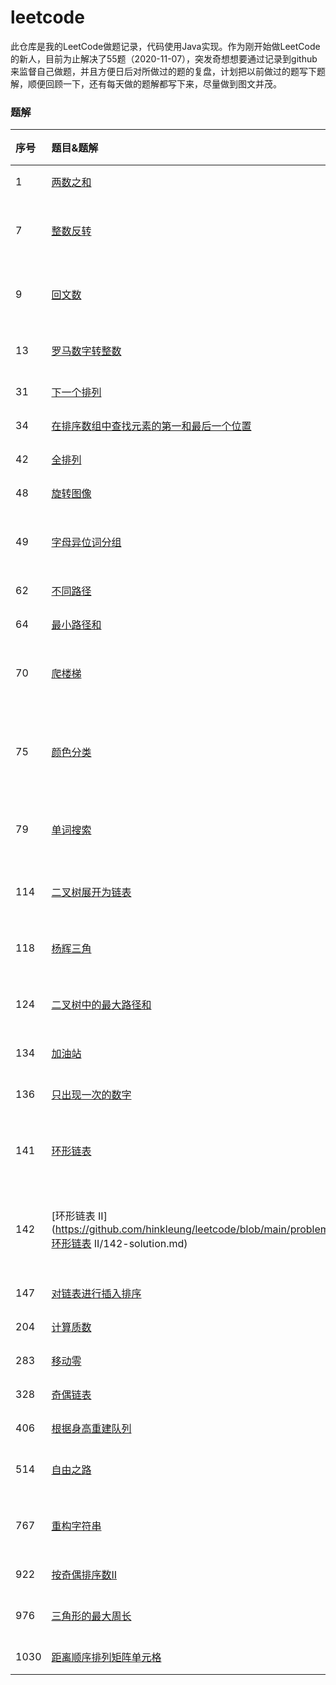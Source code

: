 # leetcode
此仓库是我的LeetCode做题记录，代码使用Java实现。作为刚开始做LeetCode的新人，目前为止解决了55题（2020-11-07），突发奇想想要通过记录到github来监督自己做题，并且方便日后对所做过的题的复盘，计划把以前做过的题写下题解，顺便回顾一下，还有每天做的题解都写下来，尽量做到图文并茂。



### 题解

| 序号 | 题目&题解                                                     |  难度  | 标签 |
| :----------------------- | :----------------------- | :----  | :---- |
| 1 | [两数之和](https://github.com/hinkleung/leetcode/blob/main/problems/1-两数之和/1-solution.md) |  简单  | 哈希表 |
| 7 | [整数反转](https://github.com/hinkleung/leetcode/blob/main/problems/7-整数反转/7-solution.md) | 简单 | 数学、数据类型 |
| 9 | [回文数](https://github.com/hinkleung/leetcode/blob/main/problems/9-回文数/9-solution.md) | 简单 | 数学、字符串 |
| 13 | [罗马数字转整数](https://github.com/hinkleung/leetcode/blob/main/problems/13-罗马数字转整数/13-solution.md) | 简单 | 数学、数组 |
| 31 | [下一个排列](https://github.com/hinkleung/leetcode/blob/main/problems/31-下一个排列/31-solution.md) |  中等  | 数组 |
| 34 | [在排序数组中查找元素的第一和最后一个位置](https://github.com/hinkleung/leetcode/blob/main/problems/34-在排序数组中查找元素的第一和最后一个位置/34-solution.md) | 中等 | 分治法 |
| 42 | [全排列](https://github.com/hinkleung/leetcode/blob/main/problems/46-全排列/46-solution.md) |  中等  | 回溯算法 |
| 48 | [旋转图像](https://github.com/hinkleung/leetcode/blob/main/problems/48-旋转图像/48-solution.md) | 中等 | 数组 |
| 49 | [字母异位词分组](https://github.com/hinkleung/leetcode/blob/main/problems/49-字母异位词分组/49-solution.md) | 中等 | 哈希表、字符串 |
| 62 | [不同路径](https://github.com/hinkleung/leetcode/blob/main/problems/62-不同路径/62-solution.md) | 中等 | 动态规划 |
| 64 | [最小路径和](https://github.com/hinkleung/leetcode/blob/main/problems/64-最小路径和/64-solution.md) | 中等 | 动态规划 |
| 70 | [爬楼梯](https://github.com/hinkleung/leetcode/blob/main/problems/70-爬楼梯/70-solution.md) | 简单 | 递归、动态规划 |
| 75 | [颜色分类](https://github.com/hinkleung/leetcode/blob/main/problems/75-颜色分类/75-solution.md) | 中等 | 排序、数组、双指针 |
| 79 | [单词搜索](https://github.com/hinkleung/leetcode/blob/main/problems/79-单词搜索/79-solution.md) |  中等  | 回溯算法、DFS |
| 114 | [二叉树展开为链表](https://github.com/hinkleung/leetcode/blob/main/problems/114-二叉树展开为链表/114-solution.md) | 中等 | 树、深度优先搜索 |
| 118 | [杨辉三角](https://github.com/hinkleung/leetcode/blob/main/problems/118-杨辉三角/118-solution.md) | 简单 | 集合、数组 |
| 124 | [二叉树中的最大路径和](https://github.com/hinkleung/leetcode/blob/main/problems/124-二叉树中的最大路径和/124-solution.md) | 困难 | 树、深度优先搜索 |
| 134 | [加油站](https://github.com/hinkleung/leetcode/blob/main/problems/134-加油站/134-solution.md) | 中等 | 贪心算法 |
| 136 | [只出现一次的数字](https://github.com/hinkleung/leetcode/blob/main/problems/136-只出现一次的数字/136-solution.md) |  中等  | 数组、异或 |
| 141 | [环形链表](https://github.com/hinkleung/leetcode/blob/main/problems/141-环形链表/141-solution.md) | 简单 | 链表、双指针 |
| 142 | [环形链表 II](https://github.com/hinkleung/leetcode/blob/main/problems/142-环形链表 II/142-solution.md) | 中等 | 数学、链表、双指针 |
| 147 | [对链表进行插入排序](https://github.com/hinkleung/leetcode/blob/main/problems/147-对链表进行插入排序/147-solution.md) | 中等 | 双指针 |
| 204 | [计算质数](https://github.com/hinkleung/leetcode/blob/main/problems/204-计算质数/204-solution.md) | 简单 | 数学 |
| 283 | [移动零](https://github.com/hinkleung/leetcode/blob/main/problems/283-移动零/283-solution.md) | 简单 | 双指针 |
| 328 | [奇偶链表](https://github.com/hinkleung/leetcode/blob/main/problems/328-奇偶链表/328-solution.md) | 中等 | 链表 |
| 406 | [根据身高重建队列](https://github.com/hinkleung/leetcode/blob/main/problems/406-根据身高重建队列/406-solution.md) | 中等 | 贪心算法 |
| 514 | [自由之路](https://github.com/hinkleung/leetcode/blob/main/problems/514-自由之路/514-solution.md) |  困难  | DFS、动态规划 |
| 767 | [重构字符串](https://github.com/hinkleung/leetcode/blob/main/problems/767-重构字符串/767-solution.md) | 中等 | 贪心算法、数组 |
| 922 | [按奇偶排序数II](https://github.com/hinkleung/leetcode/blob/main/problems/922-按奇偶排序数II/922-solution.md) | 简单 | 数组 |
| 976 | [三角形的最大周长](https://github.com/hinkleung/leetcode/blob/main/problems/976-三角形的最大周长/976-solution.md) | 简单 | 排序、数学 |
| 1030 | [距离顺序排列矩阵单元格](https://github.com/hinkleung/leetcode/blob/main/problems/1030-距离顺序排列矩阵单元格/1030-solution.md) | 简单 | 排序 |
